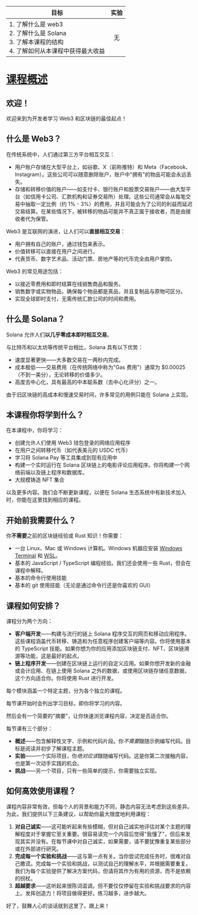 | 目标                                                         | 实验 |
| ------------------------------------------------------------ | :--: |
| 1. 了解什么是 web3<br/>2. 了解什么是 Solana<br/>3. 了解本课程的结构<br/>4. 了解如何从本课程中获得最大收益 |  无  |

# [课程概述](https://www.soldev.app/course/getting-started)

## 欢迎！

欢迎来到为开发者学习 Web3 和区块链的最佳起点！

## 什么是 Web3？

在传统系统中，人们通过第三方平台相互交互：

- 用户账户存储在大型平台上，如谷歌、X（前称推特）和 Meta（Facebook、Instagram）。这些公司可以随意删除账户，账户中"拥有"的物品可能会永远丢失。
- 存储和转移价值的账户——如支付卡、银行账户和股票交易账户——由大型平台（如信用卡公司、汇款机构和证券交易所）处理。这些公司通常会从每笔交易中抽取一定比例（约 1% - 3%）的费用，并且可能会为了公司的利益而延迟交易结算。在某些情况下，被转移的物品可能并不真正属于接收者，而是由接收者代为保管。

Web3 是互联网的演进，让人们可以**直接相互交易**：

- 用户拥有自己的账户，通过钱包来表示。
- 价值转移可以直接在用户之间进行。
- 代表货币、数字艺术品、活动门票、房地产等的代币完全由用户掌控。

Web3 的常见用途包括：

- 以接近零费用和即时结算在线销售商品和服务。
- 销售数字或实物物品，确保每个物品都是真品，并且复制品与原物可区分。
- 实现全球即时支付，无需传统汇款公司的时间和费用。

## 什么是 Solana？

Solana 允许人们**以几乎零成本即时相互交易**。

与比特币和以太坊等传统平台相比，Solana 具有以下优势：

- 速度显著更快——大多数交易在一两秒内完成。
- 成本极低——交易费用（在传统网络中称为"Gas 费用"）通常为 $0.00025（不到一美分），无论转移的价值多少。
- 高度去中心化，具有最高的中本聪系数（去中心化评分）之一。

由于旧区块链的高成本和慢速交易时间，许多常见的用例只能在 Solana 上实现。

## 本课程你将学到什么？

在本课程中，你将学习：

- 创建允许人们使用 Web3 钱包登录的网络应用程序
- 在用户之间转移代币（如代表美元的 USDC 代币）
- 学习将 Solana Pay 等工具集成到现有应用中
- 构建一个实时运行在 Solana 区块链上的电影评论应用程序。你将构建一个网络前端以及链上程序和数据库。
- 大规模铸造 NFT 集合

以及更多内容。我们会不断更新课程，以便在 Solana 生态系统中有新技术加入时，你能在这里找到相应的课程。

## 开始前我需要什么？

你**不需要**之前的区块链经验或 Rust 知识！你需要：

- 一台 Linux、Mac 或 Windows 计算机。Windows 机器应安装 [Windows Terminal](https://aka.ms/terminal) 和 [WSL](https://learn.microsoft.com/en-us/windows/wsl/)。
- 基本的 JavaScript / TypeScript 编程经验。我们还会使用一些 Rust，但会在课程中解释。
- 基本的命令行使用技能
- 基本的 git 使用技能（无论是通过命令行还是你喜欢的 GUI）

## 课程如何安排？

课程分为两个方向：

- **客户端开发**——构建与流行的链上 Solana 程序交互的网页和移动应用程序。这些课程涵盖代币转移、铸造和为任意程序创建客户端等内容。你将使用基本的 TypeScript 技能。如果你想为你的应用添加区块链支付、NFT、区块链溯源等功能，这是最好的起点。
- **链上程序开发**——创建在区块链上运行的自定义应用。如果你想开发新的金融或会计应用、在链上使用 Solana 之外的数据，或使用区块链存储任意数据，这个方向适合你。你将使用 Rust 进行开发。

每个模块涵盖一个特定主题，分为各个独立的课程。

每节课开始时会列出学习目标，即你将学习的内容。

然后会有一个简要的"摘要"，让你快速浏览课程内容，决定是否适合你。

每节课有三个部分：

- **概述**——包含解释性文字、示例和代码片段。你*不需要*跟随示例编写代码。目标是阅读并初步了解课程主题。
- **实验**——一个实际项目，你*绝对应该*跟随编写代码。这是你第二次接触内容，也是第一次动手实践的机会。
- **挑战**——另一个项目，只有一些简单的提示，你需要独立实现。

## 如何高效使用课程？

课程内容非常有效，但每个人的背景和能力不同，静态内容无法考虑到这些差异。为此，我们提供以下三条建议，以帮助你最大限度地利用课程：

1. **对自己诚实**——这可能听起来有些模糊，但对自己诚实地评估对某个主题的理解程度对于掌握它至关重要。很容易读完一个内容后觉得"我懂了"，但后来发现其实并没有。在每节课中对自己诚实，如果需要，请不要犹豫重复某些部分或在外部进行研究。
2. **完成每一个实验和挑战**——这与第一点有关。当你尝试完成任务时，很难对自己撒谎。完成每一个实验和挑战，以测试自己的理解水平，并根据需要重复。我们为每个实验提供了解决方案代码，但请将其作为有用的资源，而不是依赖的拐杖。
3. **超越要求**——这听起来很陈词滥调，但不要仅仅停留在实验和挑战要求的内容上。发挥创造力！将项目做得更好。练习越多，进步越大。

好了，鼓舞人心的谈话就到这里了。跟上来！